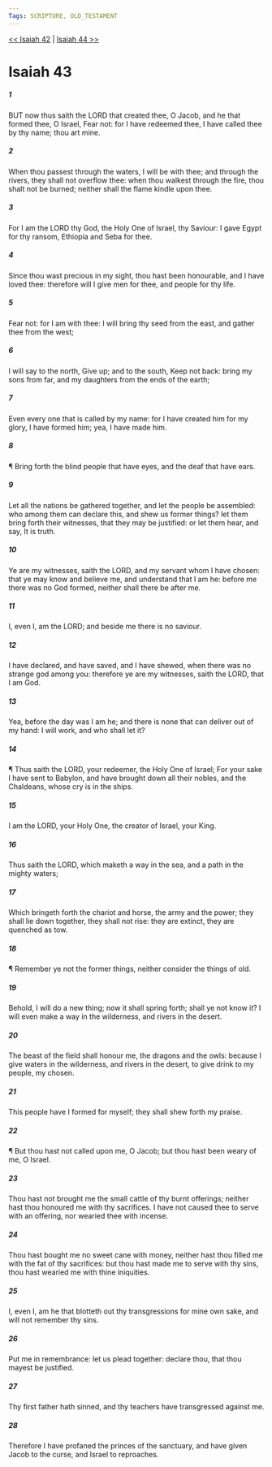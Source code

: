 ```yaml
---
Tags: SCRIPTURE, OLD_TESTAMENT
---
```


[<< Isaiah 42](OLD_TESTAMENT/23_Isaiah/Isaiah_42.md) | [Isaiah 44 >>](OLD_TESTAMENT/23_Isaiah/Isaiah_44.md)

# Isaiah 43

##### 1
 BUT now thus saith the LORD that created thee, O Jacob, and he that formed thee, O Israel, Fear not: for I have redeemed thee, I have called thee by thy name; thou art mine.
##### 2
 When thou passest through the waters, I will be with thee; and through the rivers, they shall not overflow thee: when thou walkest through the fire, thou shalt not be burned; neither shall the flame kindle upon thee.
##### 3
 For I am the LORD thy God, the Holy One of Israel, thy Saviour: I gave Egypt for thy ransom, Ethiopia and Seba for thee.
##### 4
 Since thou wast precious in my sight, thou hast been honourable, and I have loved thee: therefore will I give men for thee, and people for thy life.
##### 5
 Fear not: for I am with thee: I will bring thy seed from the east, and gather thee from the west;
##### 6
 I will say to the north, Give up; and to the south, Keep not back: bring my sons from far, and my daughters from the ends of the earth;
##### 7
 Even every one that is called by my name: for I have created him for my glory, I have formed him; yea, I have made him.
##### 8
 ¶ Bring forth the blind people that have eyes, and the deaf that have ears.
##### 9
 Let all the nations be gathered together, and let the people be assembled: who among them can declare this, and shew us former things?  let them bring forth their witnesses, that they may be justified: or let them hear, and say, It is truth.
##### 10
 Ye are my witnesses, saith the LORD, and my servant whom I have chosen: that ye may know and believe me, and understand that I am he: before me there was no God formed, neither shall there be after me.
##### 11
 I, even I, am the LORD; and beside me there is no saviour.
##### 12
 I have declared, and have saved, and I have shewed, when there was no strange god among you: therefore ye are my witnesses, saith the LORD, that I am God.
##### 13
 Yea, before the day was I am he; and there is none that can deliver out of my hand: I will work, and who shall let it?
##### 14
 ¶ Thus saith the LORD, your redeemer, the Holy One of Israel; For your sake I have sent to Babylon, and have brought down all their nobles, and the Chaldeans, whose cry is in the ships.
##### 15
 I am the LORD, your Holy One, the creator of Israel, your King.
##### 16
 Thus saith the LORD, which maketh a way in the sea, and a path in the mighty waters;
##### 17
 Which bringeth forth the chariot and horse, the army and the power; they shall lie down together, they shall not rise: they are extinct, they are quenched as tow.
##### 18
 ¶ Remember ye not the former things, neither consider the things of old.
##### 19
 Behold, I will do a new thing; now it shall spring forth; shall ye not know it?  I will even make a way in the wilderness, and rivers in the desert.
##### 20
 The beast of the field shall honour me, the dragons and the owls: because I give waters in the wilderness, and rivers in the desert, to give drink to my people, my chosen.
##### 21
 This people have I formed for myself; they shall shew forth my praise.
##### 22
 ¶ But thou hast not called upon me, O Jacob; but thou hast been weary of me, O Israel.
##### 23
 Thou hast not brought me the small cattle of thy burnt offerings; neither hast thou honoured me with thy sacrifices.  I have not caused thee to serve with an offering, nor wearied thee with incense.
##### 24
 Thou hast bought me no sweet cane with money, neither hast thou filled me with the fat of thy sacrifices: but thou hast made me to serve with thy sins, thou hast wearied me with thine iniquities.
##### 25
 I, even I, am he that blotteth out thy transgressions for mine own sake, and will not remember thy sins.
##### 26
 Put me in remembrance: let us plead together: declare thou, that thou mayest be justified.
##### 27
 Thy first father hath sinned, and thy teachers have transgressed against me.
##### 28
 Therefore I have profaned the princes of the sanctuary, and have given Jacob to the curse, and Israel to reproaches.
